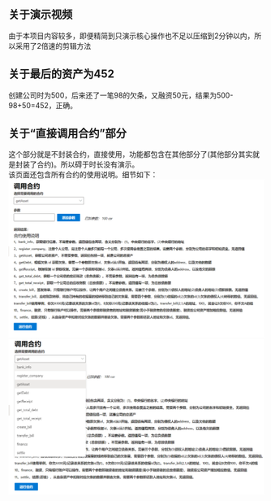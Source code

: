 ## 关于演示视频
由于本项目内容较多，即便精简到只演示核心操作也不足以压缩到2分钟以内，所以采用了2倍速的剪辑方法
## 关于最后的资产为452
创建公司时为500，后来还了一笔98的欠条，又融资50元，结果为500-98+50=452，正确。
## 关于“直接调用合约”部分
这个部分就是不封装合约，直接使用，功能都包含在其他部分了(其他部分其实就是封装了合约)。所以碍于时长没有演示。  
该页面还包含所有合约的使用说明。细节如下：  
![](img/1.png)  
![](img/2.png)  
